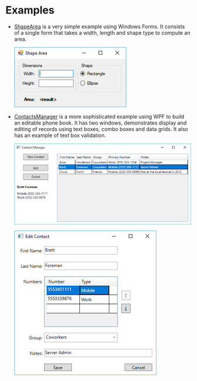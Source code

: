 # Examples

- [ShapeArea](ShapeArea/) is a very simple example using Windows Forms. It consists of a single form that takes a width,
length and shape type to compute an area.

  ![ShapeArea screenshot](ShapeArea/form.png)

- [ContactsManager](ContactsManager/) is a more sophisticated example using WPF to build an editable phone book. It has
two windows, demonstrates display and editing of records using text boxes, combo boxes and data grids. It also has an
example of text box validation.

  ![ContactsManager main screenshot](ContactsManager/manager.png)

  ![ContactsManager edit screenshot](ContactsManager/edit.png)

